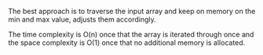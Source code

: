 The best approach is to traverse the input array and keep on memory on the min and max value, adjusts them accordingly.

The time complexity is O(n) once that the array is iterated through once and the space complexity is O(1) once that no additional memory is allocated.